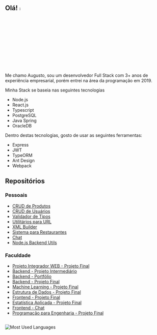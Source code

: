 ## Olá! <a href="https://www.gautamkrishnar.com/"><img src="https://media.giphy.com/media/hvRJCLFzcasrR4ia7z/giphy.gif" width="5%"></a>

Me chamo Augusto, sou um desenvolvedor Full Stack com 3+ anos de experiência empresarial, porém entrei na área da programação em 2019.

Minha Stack se baseia nas seguintes tecnologias
- Node.js
- React.js
- Typescript
- PostgreSQL
- Java Spring
- OracleDB

Dentro destas tecnologias, gosto de usar as seguintes ferramentas:
- Express
- JWT
- TypeORM
- Ant Design
- Webpack

## Repositórios

### Pessoais
- [CRUD de Produtos](https://github.com/AugustoPreis/crud-produtos)
- [CRUD de Usuários](https://github.com/AugustoPreis/crud-users)
- [Validador de Tipos](https://github.com/AugustoPreis/is)
- [Utilitários para URL](https://github.com/AugustoPreis/url-utils)
- [XML Builder](https://github.com/AugustoPreis/xml-builder)
- [Sistema para Restaurantes](https://github.com/AugustoPreis/restaurante)
- [Chat](https://github.com/AugustoPreis/chat)
- [Node.js Backend Utils](https://github.com/AugustoPreis/backend-utils)

### Faculdade
- [Projeto Integrador WEB - Projeto Final](https://github.com/AugustoPreis/projeto-integrador-web)
- [Backend - Projeto Intermediário](https://github.com/AugustoPreis/projeto-intermediario-backend)
- [Backend - Portfólio](https://github.com/AugustoPreis/portfolio-backend)
- [Backend - Projeto Final](https://github.com/AugustoPreis/projeto-final-backend)
- [Machine Learning - Projeto Final](https://github.com/AugustoPreis/projeto-final-machine-learning)
- [Estrutura de Dados - Projeto Final](https://github.com/AugustoPreis/projeto-estrutura-dados)
- [Frontend - Projeto Final](https://github.com/AugustoPreis/projeto-final-frontend-satc)
- [Estatística Aplicada - Projeto Final](https://github.com/AugustoPreis/projeto-estatistica-aplicada)
- [Frontend - Chat](https://github.com/AugustoPreis/chat-satc)
- [Programação para Engenharia - Projeto Final](https://github.com/AugustoPreis/projeto-final-satc)

##
![Most Used Languages](https://github-readme-stats.vercel.app/api/top-langs/?username=augustopreis&layout=compact&theme=dracula)
